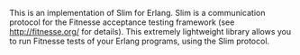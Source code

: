 This is an implementation of Slim for Erlang.
Slim is a communication protocol for the Fitnesse acceptance testing framework (see http://fitnesse.org/ for details).
This extremely lightweight library allows you to run Fitnesse tests of your Erlang programs, using the Slim protocol.